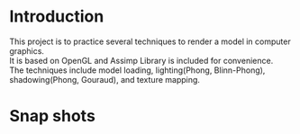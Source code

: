 # Introduction
This project is to practice several techniques to render a model in computer graphics. <br>
It is based on OpenGL and Assimp Library is included for convenience. <br>
The techniques include model loading, lighting(Phong, Blinn-Phong), shadowing(Phong, Gouraud), and texture mapping. <be>

# Snap shots


